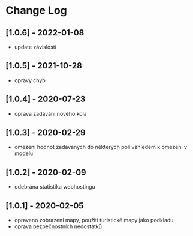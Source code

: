 # Change Log

## [1.0.6] - 2022-01-08
- update závislostí

## [1.0.5] - 2021-10-28
- opravy chyb

## [1.0.4] - 2020-07-23
- oprava zadávání nového kola

## [1.0.3] - 2020-02-29
- omezení hodnot zadávaných do některých polí vzhledem k omezení v modelu

## [1.0.2] - 2020-02-09
- odebrána statistika webhostingu

## [1.0.1] - 2020-02-05
- opraveno zobrazení mapy, použití turistické mapy jako podkladu
- oprava bezpečnostních nedostatků

